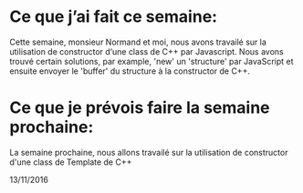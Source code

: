 # Ce que j’ai fait ce semaine:
Cette semaine, monsieur Normand et moi, nous avons travailé sur la utilisation de constructor d‘une class de C++ par Javascript. Nous avons trouvé certain solutions, par example, 'new' un 'structure' par JavaScript et ensuite envoyer le 'buffer' du structure à la constructor de C++.

# Ce que je prévois faire la semaine prochaine:
La semaine prochaine, nous allons travailé sur la utilisation de constructor d'une class de Template de C++   

13/11/2016
